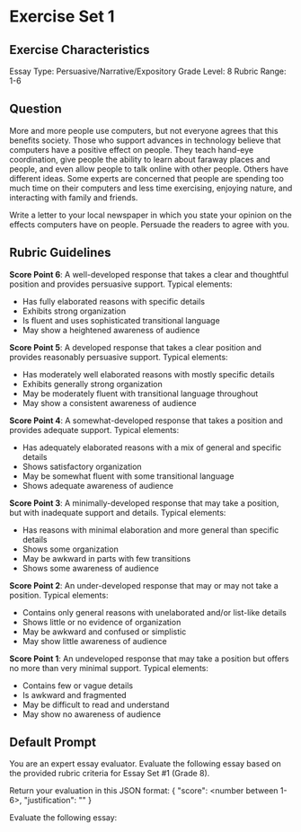 # Exercise Set 1


## Exercise Characteristics

Essay Type: Persuasive/Narrative/Expository
Grade Level: 8
Rubric Range: 1-6

## Question

More and more people use computers, but not everyone agrees that this benefits society. Those who support advances in technology believe that computers have a positive effect on people. They teach hand-eye coordination, give people the ability to learn about faraway places and people, and even allow people to talk online with other people. Others have different ideas. Some experts are concerned that people are spending too much time on their computers and less time exercising, enjoying nature, and interacting with family and friends. 

Write a letter to your local newspaper in which you state your opinion on the effects computers have on people. Persuade the readers to agree with you.

## Rubric Guidelines

**Score Point 6**: A well-developed response that takes a clear and thoughtful position and provides persuasive support. Typical elements:
- Has fully elaborated reasons with specific details
- Exhibits strong organization
- Is fluent and uses sophisticated transitional language
- May show a heightened awareness of audience

**Score Point 5**: A developed response that takes a clear position and provides reasonably persuasive support. Typical elements:
- Has moderately well elaborated reasons with mostly specific details
- Exhibits generally strong organization
- May be moderately fluent with transitional language throughout
- May show a consistent awareness of audience

**Score Point 4**: A somewhat-developed response that takes a position and provides adequate support. Typical elements:
- Has adequately elaborated reasons with a mix of general and specific details
- Shows satisfactory organization
- May be somewhat fluent with some transitional language
- Shows adequate awareness of audience

**Score Point 3**: A minimally-developed response that may take a position, but with inadequate support and details. Typical elements:
- Has reasons with minimal elaboration and more general than specific details
- Shows some organization
- May be awkward in parts with few transitions
- Shows some awareness of audience

**Score Point 2**: An under-developed response that may or may not take a position. Typical elements:
- Contains only general reasons with unelaborated and/or list-like details
- Shows little or no evidence of organization
- May be awkward and confused or simplistic
- May show little awareness of audience

**Score Point 1**: An undeveloped response that may take a position but offers no more than very minimal support. Typical elements:
- Contains few or vague details
- Is awkward and fragmented
- May be difficult to read and understand
- May show no awareness of audience

## Default Prompt
You are an expert essay evaluator. Evaluate the following essay based on the provided rubric criteria for Essay Set #1 (Grade 8).

Return your evaluation in this JSON format:
{
    "score": <number between 1-6>,
    "justification": "<brief explanation of why this score was given>"
}

Evaluate the following essay: